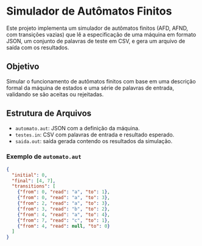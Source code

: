 # Simulador de Autômatos Finitos

Este projeto implementa um simulador de autômatos finitos (AFD, AFND, com transições vazias) que lê a especificação de uma máquina em formato JSON, um conjunto de palavras de teste em CSV, e gera um arquivo de saída com os resultados.

##  Objetivo

Simular o funcionamento de autômatos finitos com base em uma descrição formal da máquina de estados e uma série de palavras de entrada, validando se são aceitas ou rejeitadas.

##  Estrutura de Arquivos

- `automato.aut`: JSON com a definição da máquina.
- `testes.in`: CSV com palavras de entrada e resultado esperado.
- `saida.out`: saída gerada contendo os resultados da simulação.

### Exemplo de `automato.aut`

```json
{
  "initial": 0,
  "final": [4, 7],
  "transitions": [
    {"from": 0, "read": "a", "to": 1},
    {"from": 0, "read": "a", "to": 3},
    {"from": 2, "read": "a", "to": 3},
    {"from": 3, "read": "b", "to": 2},
    {"from": 4, "read": "a", "to": 4},
    {"from": 7, "read": "c", "to": 1},
    {"from": 4, "read": null, "to": 0}
  ]
}
